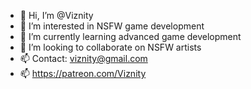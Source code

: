 - 👋 Hi, I’m @Viznity
- 👀 I’m interested in NSFW game development
- 🌱 I’m currently learning advanced game development
- 💞️ I’m looking to collaborate on NSFW artists
- 📫 Contact: viznity@gmail.com
- 📫 https://patreon.com/Viznity

<!---
Viznity/Viznity is a ✨ special ✨ repository because its `README.md` (this file) appears on your GitHub profile.
You can click the Preview link to take a look at your changes.
--->

